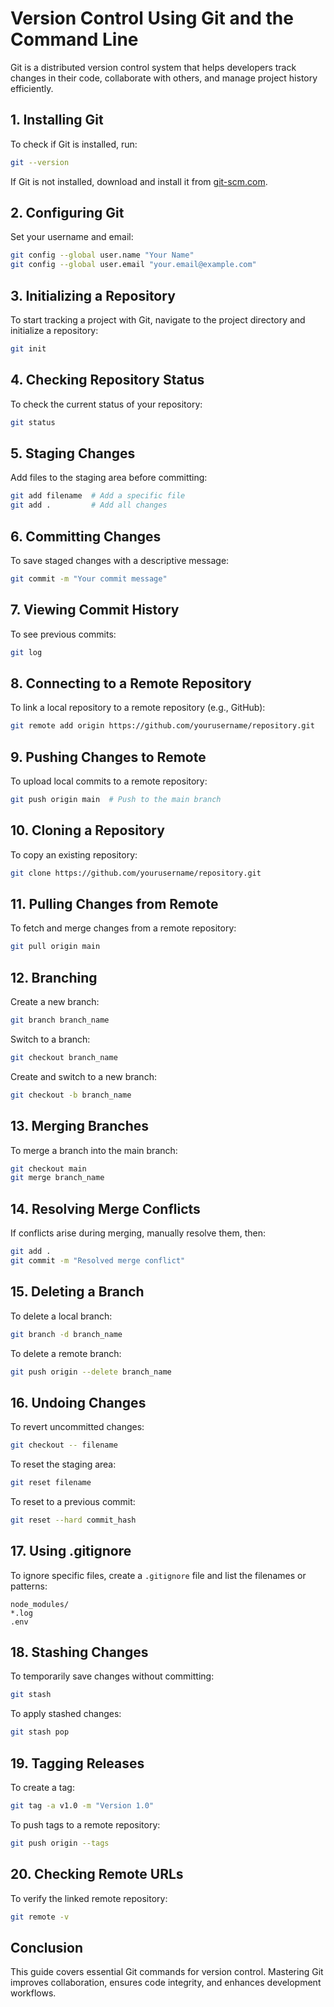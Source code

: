 # Version Control Using Git and the Command Line

Git is a distributed version control system that helps developers track changes in their code, collaborate with others, and manage project history efficiently.

## 1. Installing Git
To check if Git is installed, run:
```sh
git --version
```
If Git is not installed, download and install it from [git-scm.com](https://git-scm.com/).

## 2. Configuring Git
Set your username and email:
```sh
git config --global user.name "Your Name"
git config --global user.email "your.email@example.com"
```

## 3. Initializing a Repository
To start tracking a project with Git, navigate to the project directory and initialize a repository:
```sh
git init
```

## 4. Checking Repository Status
To check the current status of your repository:
```sh
git status
```

## 5. Staging Changes
Add files to the staging area before committing:
```sh
git add filename  # Add a specific file
git add .         # Add all changes
```

## 6. Committing Changes
To save staged changes with a descriptive message:
```sh
git commit -m "Your commit message"
```

## 7. Viewing Commit History
To see previous commits:
```sh
git log
```

## 8. Connecting to a Remote Repository
To link a local repository to a remote repository (e.g., GitHub):
```sh
git remote add origin https://github.com/yourusername/repository.git
```

## 9. Pushing Changes to Remote
To upload local commits to a remote repository:
```sh
git push origin main  # Push to the main branch
```

## 10. Cloning a Repository
To copy an existing repository:
```sh
git clone https://github.com/yourusername/repository.git
```

## 11. Pulling Changes from Remote
To fetch and merge changes from a remote repository:
```sh
git pull origin main
```

## 12. Branching
Create a new branch:
```sh
git branch branch_name
```
Switch to a branch:
```sh
git checkout branch_name
```
Create and switch to a new branch:
```sh
git checkout -b branch_name
```

## 13. Merging Branches
To merge a branch into the main branch:
```sh
git checkout main
git merge branch_name
```

## 14. Resolving Merge Conflicts
If conflicts arise during merging, manually resolve them, then:
```sh
git add .
git commit -m "Resolved merge conflict"
```

## 15. Deleting a Branch
To delete a local branch:
```sh
git branch -d branch_name
```
To delete a remote branch:
```sh
git push origin --delete branch_name
```

## 16. Undoing Changes
To revert uncommitted changes:
```sh
git checkout -- filename
```
To reset the staging area:
```sh
git reset filename
```
To reset to a previous commit:
```sh
git reset --hard commit_hash
```

## 17. Using .gitignore
To ignore specific files, create a `.gitignore` file and list the filenames or patterns:
```
node_modules/
*.log
.env
```

## 18. Stashing Changes
To temporarily save changes without committing:
```sh
git stash
```
To apply stashed changes:
```sh
git stash pop
```

## 19. Tagging Releases
To create a tag:
```sh
git tag -a v1.0 -m "Version 1.0"
```
To push tags to a remote repository:
```sh
git push origin --tags
```

## 20. Checking Remote URLs
To verify the linked remote repository:
```sh
git remote -v
```

## Conclusion
This guide covers essential Git commands for version control. Mastering Git improves collaboration, ensures code integrity, and enhances development workflows.
